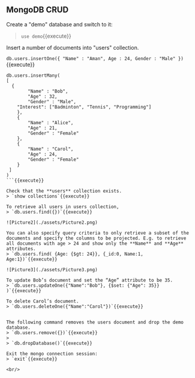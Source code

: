 ## MongoDB CRUD

Create a "demo" database and switch to it:
> `use demo`{{execute}}

Insert a number of documents into "users" collection.

`db.users.insertOne({ "Name" : "Aman", Age : 24, Gender : "Male" })`{{execute}}

```
db.users.insertMany(
[
  {
        "Name" : "Bob",
        "Age" : 32,
        "Gender" : "Male",
	"Interest": ["Badminton", "Tennis", "Programming"]
    },
    {
        "Name" : "Alice",
        "Age" : 21,
        "Gender" : "Female"
    },
    {
        "Name" : "Carol",
        "Age" : 24,
        "Gender" : "Female"
    }
 ]
)
```{{execute}}

Check that the **users** collection exists.
> `show collections`{{execute}}

To retrieve all users in users collection,
> `db.users.find({})`{{execute}}

![Picture2](./assets/Picture2.png)

You can also specify query criteria to only retrieve a subset of the documents and specify the columns to be projected. E.g. to retrieve all documents with age > 24 and show only the **Name** and **Age** attributes.
> `db.users.find( {Age: {$gt: 24}}, {_id:0, Name:1, Age:1})`{{execute}}

![Picture3](./assets/Picture3.png)

To update Bob’s document and set the “Age” attribute to be 35.
> `db.users.updateOne({"Name":"Bob"}, {$set: {"Age": 35}} )`{{execute}}

To delete Carol’s document.
> `db.users.deleteOne({"Name":"Carol"})`{{execute}}


The following command removes the users document and drop the demo database.
> `db.users.remove({})`{{execute}}
> 
> `db.dropDatabase()`{{execute}}

Exit the mongo connection session:
> `exit`{{execute}}

<br/>
